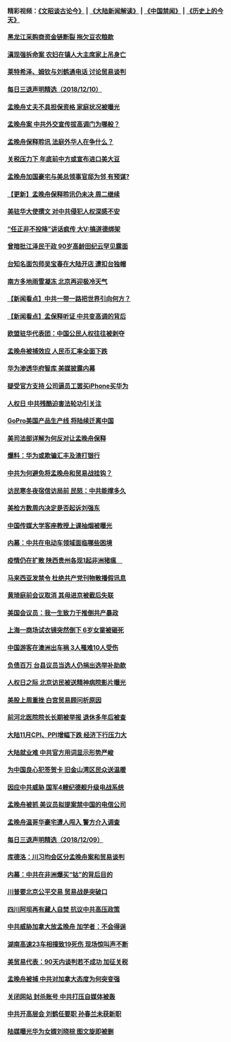 #### 精彩视频：[《文昭谈古论今》](https://github.com/gfw-breaker/wenzhao/blob/master/README.md?t=12110630) | [《大陆新闻解读》](https://github.com/gfw-breaker/ntdtv-comedy/blob/master/README.md?t=12110630) | [《中国禁闻》](https://github.com/gfw-breaker/ntdtv-news/blob/master/README.md?t=12110630) | [《历史上的今天》](https://github.com/gfw-breaker/today-in-history/blob/master/README.md?t=12110630) 

#### [黑龙江采购商资金链断裂 拖欠豆农粮款](../pages/nsc413/n10902992.md?t=12110630) 


#### [滇现强拆命案 农妇在镇人大主席家上吊身亡](../pages/nsc413/n10902803.md?t=12110630) 

#### [莱特希泽、姆钦与刘鹤通电话 讨论贸易谈判](../pages/nsc413/n10902887.md?t=12110630) 

#### [每日三退声明精选（2018/12/10）](../pages/nsc413/n10902958.md?t=12110630) 

#### [孟晚舟丈夫不具担保资格 家庭状况被曝光](../pages/nsc413/n10902804.md?t=12110630) 

#### [孟晚舟案 中共外交宣传拔高调门为哪般？](../pages/nsc413/n10902536.md?t=12110630) 

#### [孟晚舟保释聆讯 法庭外华人在争什么？](../pages/nsc413/n10902577.md?t=12110630) 

#### [关税压力下 年底前中方或宣布进口美大豆](../pages/nsc413/n10902217.md?t=12110630) 

#### [孟晚舟加国豪宅与美总领事官邸为邻 有预谋?](../pages/nsc413/n10902678.md?t=12110630) 

#### [【更新】孟晚舟保释聆讯仍未决 周二继续](../pages/nsc413/n10902280.md?t=12110630) 

#### [美驻华大使撰文 对中共侵犯人权深感不安](../pages/nsc413/n10902576.md?t=12110630) 

#### [“任正非不投降”讲话疯传 大V:搞道德绑架](../pages/nsc413/n10902500.md?t=12110630) 

#### [曾暗批江泽民干政 90岁高龄田纪云罕见露面](../pages/nsc413/n10902371.md?t=12110630) 

#### [台知名面包师吴宝春在大陆开店 遭扣台独帽](../pages/nsc413/n10902159.md?t=12110630) 

#### [南方多地雨雪凝冻 北京再迎极冷天气](../pages/nsc413/n10902203.md?t=12110630) 

#### [【新闻看点】中共一带一路把世界引向何方？](../pages/nsc413/n10902174.md?t=12110630) 

#### [【新闻看点】孟保释听证 中共变高调的背后](../pages/nsc413/n10902083.md?t=12110630) 

#### [欧盟驻华代表团：中国公民人权往往被剥夺](../pages/nsc413/n10902220.md?t=12110630) 

#### [孟晚舟被捕效应 人民币汇率全面下跌](../pages/nsc413/n10901234.md?t=12110630) 

#### [华为渗透华府智库 美媒披露内幕](../pages/nsc413/n10902192.md?t=12110630) 

#### [疑受官方支持 公司逼员工罢买iPhone买华为](../pages/nsc413/n10901867.md?t=12110630) 

#### [人权日 中共残酷迫害法轮功引关注](../pages/nsc413/n10899900.md?t=12110630) 

#### [GoPro美国产品生产线 将陆续迁离中国](../pages/nsc413/n10902041.md?t=12110630) 

#### [美司法部详解为何反对让孟晚舟保释](../pages/nsc413/n10902113.md?t=12110630) 

#### [爆料：华为或欺骗汇丰及渣打银行](../pages/nsc413/n10902104.md?t=12110630) 

#### [中共为何避免将孟晚舟和贸易战挂钩？](../pages/nsc413/n10901942.md?t=12110630) 

#### [访民寒冬夜宿信访局前 民怒：中共能撑多久](../pages/nsc413/n10900516.md?t=12110630) 

#### [美检方数周内决定是否起诉刘强东](../pages/nsc413/n10902024.md?t=12110630) 


#### [中国传媒大学客座教授上课抽烟被曝光](../pages/nsc413/n10901767.md?t=12110630) 

#### [内幕：中共在电动车领域面临哪些困境](../pages/nsc413/n10899031.md?t=12110630) 

#### [疫情仍在扩散 陕西贵州各现1起非洲猪瘟　](../pages/nsc413/n10901467.md?t=12110630) 

#### [马来西亚发禁令 杜绝共产党刊物散播假讯息](../pages/nsc413/n10901784.md?t=12110630) 

#### [黄琦庭前会议取消 其母进京被截后失联](../pages/nsc413/n10901688.md?t=12110630) 

#### [美国会议员：我一生致力于推倒共产暴政](../pages/nsc413/n10900543.md?t=12110630) 

#### [上海一商场试衣镜突然倒下 6岁女童被砸死](../pages/nsc413/n10901589.md?t=12110630) 

#### [中国游客在澳洲出车祸 3人罹难10人受伤](../pages/nsc413/n10901425.md?t=12110630) 

#### [负债百万 台县议员当选人仍捐出选举补助款](../pages/nsc413/n10901602.md?t=12110630) 

#### [人权日之际 北京访民被送精神病院影片曝光](../pages/nsc413/n10900973.md?t=12110630) 

#### [美股上周重挫 白宫贸易顾问析原因](../pages/nsc413/n10900589.md?t=12110630) 

#### [前河北医院院长长期被举报 退休多年后被查](../pages/nsc413/n10901125.md?t=12110630) 

#### [大陆11月CPI、PPI增幅下跌 经济下行压力大](../pages/nsc413/n10900751.md?t=12110630) 

#### [大陆就业难 中共官方用词显示形势严峻](../pages/nsc413/n10900734.md?t=12110630) 

#### [为中国良心犯签贺卡 旧金山湾区民众送温暖](../pages/nsc413/n10901106.md?t=12110630) 

#### [因应中共威胁 国军4艘纪德舰升级电战系统](../pages/nsc413/n10900688.md?t=12110630) 

#### [孟晚舟被抓 美议员拟提案禁中国的电信公司](../pages/nsc413/n10900836.md?t=12110630) 

#### [孟晚舟温哥华豪宅遭人闯入 警方介入调查](../pages/nsc413/n10900752.md?t=12110630) 

#### [每日三退声明精选（2018/12/09）](../pages/nsc413/n10900832.md?t=12110630) 

#### [库德洛：川习均会区分孟晚舟案和贸易谈判](../pages/nsc413/n10900460.md?t=12110630) 

#### [内幕：中共在非洲爆买“钴”的背后目的](../pages/nsc413/n10898949.md?t=12110630) 

#### [川普要北京公平交易 贸易战是突破口](../pages/nsc413/n10899845.md?t=12110630) 

#### [四川阿坝再有藏人自焚 抗议中共高压政策](../pages/nsc413/n10900382.md?t=12110630) 

#### [中共威胁加拿大放孟晚舟 加学者：不会得逞](../pages/nsc413/n10900371.md?t=12110630) 

#### [湖南高速23车相撞致19死伤 现场惊叫声不断](../pages/nsc413/n10900358.md?t=12110630) 

#### [美贸易代表：90天内谈判若不成功 加征关税](../pages/nsc413/n10900378.md?t=12110630) 

#### [孟晚舟被捕 中共对加拿大态度为何突变强](../pages/nsc413/n10900257.md?t=12110630) 

#### [关闭网站 封杀账号 中共打压自媒体被轰](../pages/nsc413/n10900251.md?t=12110630) 

#### [中共开高层会 刘鹤任要职 孙春兰未获新职](../pages/nsc413/n10900199.md?t=12110630) 

#### [陆媒曝光华为女婿刘晓棕 图文旋即被删](../pages/nsc413/n10900299.md?t=12110630) 

